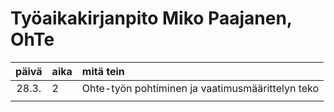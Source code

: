 # Työaikakirjanpito Miko Paajanen, OhTe

| päivä | aika | mitä tein  |
| :----:|:-----| :-----|
| 28.3. | 2    | Ohte-työn pohtiminen ja vaatimusmäärittelyn teko |
|       |      |  |

